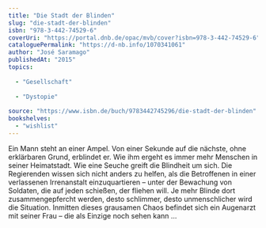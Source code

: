 ```yaml
---
title: "Die Stadt der Blinden"
slug: "die-stadt-der-blinden"
isbn: "978-3-442-74529-6"
coverUri: "https://portal.dnb.de/opac/mvb/cover?isbn=978-3-442-74529-6"
cataloguePermalink: "https://d-nb.info/1070341061"
author: "José Saramago"
publishedAt: "2015"
topics:
  
  - "Gesellschaft"
    
  - "Dystopie"
    
source: "https://www.isbn.de/buch/9783442745296/die-stadt-der-blinden"
bookshelves: 
  - "wishlist"
---
```

Ein Mann steht an einer Ampel. Von einer Sekunde auf die nächste, ohne 
erklärbaren Grund, erblindet er. Wie ihm ergeht es immer mehr Menschen in 
seiner Heimatstadt. Wie eine Seuche greift die Blindheit um sich. Die 
Regierenden wissen sich nicht anders zu helfen, als die Betroffenen in einer 
verlassenen Irrenanstalt einzuquartieren – unter der Bewachung von Soldaten, 
die auf jeden schießen, der fliehen will. Je mehr Blinde dort 
zusammengepfercht werden, desto schlimmer, desto unmenschlicher wird die 
Situation. Inmitten dieses grausamen Chaos befindet sich ein Augenarzt mit 
seiner Frau – die als Einzige noch sehen kann …